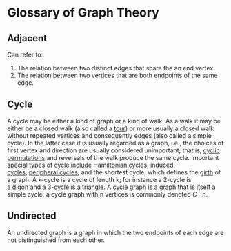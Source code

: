 # Glossary of Graph Theory
## Adjacent
Can refer to:
1. The relation between two distinct edges that share the an end vertex.
2. The relation between two vertices that are both endpoints of the same edge.

## Cycle
A cycle may be either a kind of graph or a kind of walk. As a walk it may be either be a closed walk (also called a [tour](https://en.wikipedia.org/wiki/Glossary_of_graph_theory#tour)) or more usually a closed walk without repeated vertices and consequently edges (also called a simple cycle). In the latter case it is usually regarded as a graph, i.e., the choices of first vertex and direction are usually considered unimportant; that is, [cyclic permutations](https://en.wikipedia.org/wiki/Cyclic_permutation "Cyclic permutation") and reversals of the walk produce the same cycle. Important special types of cycle include [Hamiltonian cycles](https://en.wikipedia.org/wiki/Hamiltonian_cycle "Hamiltonian cycle"), [induced cycles](https://en.wikipedia.org/wiki/Induced_cycle "Induced cycle"), [peripheral cycles](https://en.wikipedia.org/wiki/Peripheral_cycle "Peripheral cycle"), and the shortest cycle, which defines the [girth](https://en.wikipedia.org/wiki/Girth_(graph_theory) "Girth (graph theory)") of a graph. A k-cycle is a cycle of length k; for instance a 2-cycle is a [digon](https://en.wikipedia.org/wiki/Digon "Digon") and a 3-cycle is a triangle. A [cycle graph](https://en.wikipedia.org/wiki/Cycle_graph "Cycle graph") is a graph that is itself a simple cycle; a cycle graph with n vertices is commonly denoted _C__n_.

## Undirected
An undirected graph is a graph in which the two endpoints of each edge are not distinguished from each other.